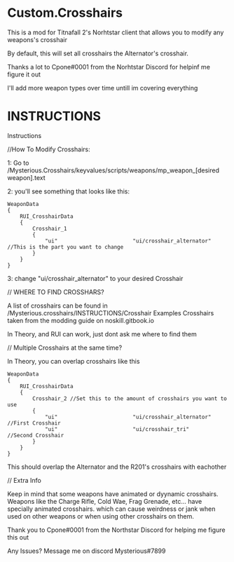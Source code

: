 # Custom.Crosshairs

This is a mod for Titnafall 2's Norhtstar client that allows you to modify any weapons's crosshair

By default, this will set all crosshairs the Alternator's crosshair.

Thanks a lot to Cpone#0001 from the Norhtstar Discord for helpinf me figure it out

I'll add more weapon types over time untill im covering everything

# INSTRUCTIONS

Instructions

//How To Modify Crosshairs:

1: Go to /Mysterious.Crosshairs/keyvalues/scripts/weapons/mp_weapon_[desired weapon].text

2: you'll see something that looks like this:

    WeaponData
    {   
	    RUI_CrosshairData
	    {
		    Crosshair_1 
		    {
			    "ui"						"ui/crosshair_alternator" //This is the part you want to change
		    }
	    }
    }

3: change "ui/crosshair_alternator" to your desired Crosshair



// WHERE TO FIND CROSSHARS?

A list of crosshairs can be found in /Mysterious.crosshairs/INSTRUCTIONS/Crosshair Examples
Crosshairs taken from the modding guide on noskill.gitbook.io

In Theory, and RUI can work, just dont ask me where to find them



// Multiple Crosshairs at the same time?

In Theory, you can overlap crosshairs like this

    WeaponData
    {   
	    RUI_CrosshairData
	    {
		    Crosshair_2 //Set this to the amount of crosshairs you want to use
		    {
				"ui"						"ui/crosshair_alternator"   //First Crosshair
 				"ui"						"ui/crosshair_tri"          //Second Crosshair
		    }
	    }
    }

This should overlap the Alternator and the R201's crosshairs with eachother



// Extra Info

Keep in mind that some weapons have animated or dyynamic crosshairs.
Weapons like the Charge Rifle, Cold Wae, Frag Grenade, etc... have specially animated crosshairs. which can cause weirdness or jank when used on other weapons or when using other crosshairs on them.

Thank you to Cpone#0001 from the Northstar Discord for helping me figure this out

Any Issues? Message me on discord Mysterious#7899
